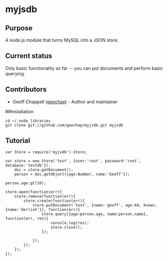 # myjsdb

## Purpose

A node.js module that turns MySQL into a JSON store.

## Current status

Only basic functionality so far -- you can put documents and perform basic querying.

## Contributors

* Geoff Chappell ([geochap](https://github.com/geochap)) - Author and maintainer

##Installation

	cd ~/.node_libraries
	git clone git://github.com/geochap/myjsdb.git myjsdb

## Tutorial

    var Store = require('myjsdb').Store;

    var store = new Store('test', {user:'root', password:'root', database:'testdb'}),
        doc = store.getDocument(),
        person = doc.getObject({age:Number, name:'Geoff'});

    person.age.gt(10);

    store.open(function(err){
        store.remove(function(err){
            store.create(function(err){
                store.putDocument('test', {name:'geoff', age:44, knows:{name:'derrish'}}, function(err){
                    store.query({age:person.age, name:person.name}, function(err, res){
                        console.log(res);
                        store.close();
                    });

                });
            });
        });
    });

